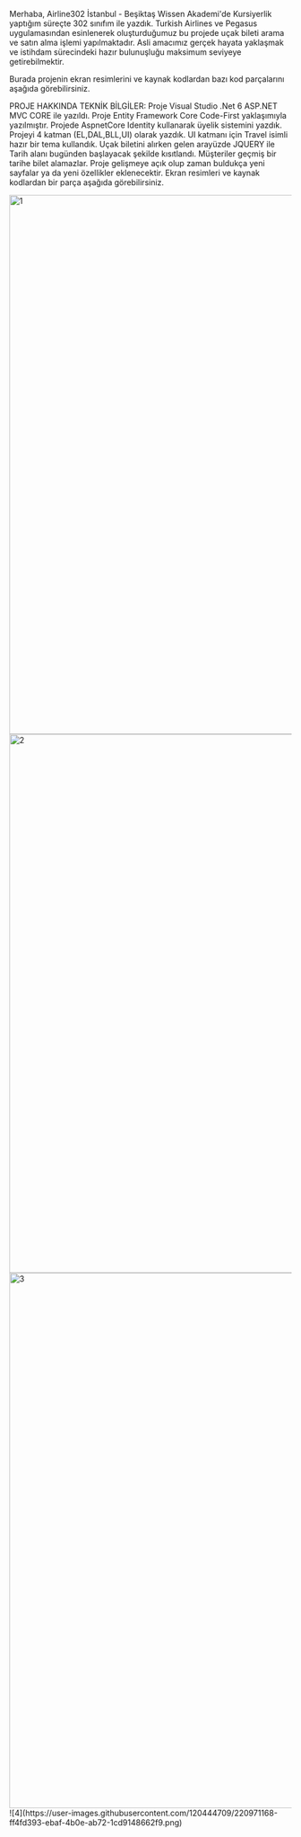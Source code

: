 Merhaba, Airline302 İstanbul - Beşiktaş Wissen Akademi'de Kursiyerlik yaptığım süreçte 302 sınıfım ile yazdık. Turkish Airlines ve Pegasus uygulamasından esinlenerek oluşturduğumuz bu projede uçak bileti arama ve satın alma işlemi yapılmaktadır. Asli amacımız gerçek hayata yaklaşmak ve istihdam sürecindeki hazır bulunuşluğu maksimum seviyeye getirebilmektir.

Burada projenin ekran resimlerini ve kaynak kodlardan bazı kod parçalarını aşağıda görebilirsiniz.

PROJE HAKKINDA TEKNİK BİLGİLER: Proje Visual Studio .Net 6 ASP.NET MVC CORE ile yazıldı. Proje Entity Framework Core Code-First yaklaşımıyla yazılmıştır. Projede AspnetCore Identity kullanarak üyelik sistemini yazdık. Projeyi 4 katman (EL,DAL,BLL,UI) olarak yazdık. UI katmanı için Travel isimli hazır bir tema kullandık. Uçak biletini alırken gelen arayüzde JQUERY ile Tarih alanı bugünden başlayacak şekilde kısıtlandı. Müşteriler geçmiş bir tarihe bilet alamazlar. Proje gelişmeye açık olup zaman buldukça yeni sayfalar ya da yeni özellikler eklenecektir. Ekran resimleri ve kaynak kodlardan bir parça aşağıda görebilirsiniz.

<img width="960" alt="1" src="https://user-images.githubusercontent.com/120444709/220971154-f6c9fab6-4034-403d-a1da-29b79b4e0120.png">
<img width="959" alt="2" src="https://user-images.githubusercontent.com/120444709/220971161-ab216ebe-5edb-4a77-8d84-c2e1913c5a62.png">
<img width="953" alt="3" src="https://user-images.githubusercontent.com/120444709/220971164-02af1aea-cbd0-4f2e-98c4-fa758f541d69.png">
![4](https://user-images.githubusercontent.com/120444709/220971168-ff4fd393-ebaf-4b0e-ab72-1cd9148662f9.png)
